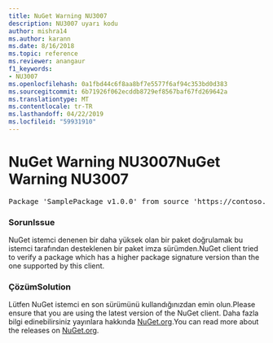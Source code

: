 ```yaml
---
title: NuGet Warning NU3007
description: NU3007 uyarı kodu
author: mishra14
ms.author: karann
ms.date: 8/16/2018
ms.topic: reference
ms.reviewer: anangaur
f1_keywords:
- NU3007
ms.openlocfilehash: 0a1fbd44c6f8aa8bf7e5577f6af94c353bd0d383
ms.sourcegitcommit: 6b71926f062ecddb8729ef8567baf67fd269642a
ms.translationtype: MT
ms.contentlocale: tr-TR
ms.lasthandoff: 04/22/2019
ms.locfileid: "59931910"
---
```

# <a name="nuget-warning-nu3007"></a><span data-ttu-id="17fcf-103">NuGet Warning NU3007</span><span class="sxs-lookup"><span data-stu-id="17fcf-103">NuGet Warning NU3007</span></span>

<pre>Package 'SamplePackage v1.0.0' from source 'https://contoso.com/index.json': The package signature format version is not supported. Updating your client may solve this problem.</pre>

### <a name="issue"></a><span data-ttu-id="17fcf-104">Sorun</span><span class="sxs-lookup"><span data-stu-id="17fcf-104">Issue</span></span>

<span data-ttu-id="17fcf-105">NuGet istemci denenen bir daha yüksek olan bir paket doğrulamak bu istemci tarafından desteklenen bir paket imza sürümden.</span><span class="sxs-lookup"><span data-stu-id="17fcf-105">NuGet client tried to verify a package which has a higher package signature version than the one supported by this client.</span></span>


### <a name="solution"></a><span data-ttu-id="17fcf-106">Çözüm</span><span class="sxs-lookup"><span data-stu-id="17fcf-106">Solution</span></span>

<span data-ttu-id="17fcf-107">Lütfen NuGet istemci en son sürümünü kullandığınızdan emin olun.</span><span class="sxs-lookup"><span data-stu-id="17fcf-107">Please ensure that you are using the latest version of the NuGet client.</span></span> <span data-ttu-id="17fcf-108">Daha fazla bilgi edinebilirsiniz yayınlara hakkında [NuGet.org](https://www.nuget.org/downloads).</span><span class="sxs-lookup"><span data-stu-id="17fcf-108">You can read more about the releases on [NuGet.org](https://www.nuget.org/downloads).</span></span>


